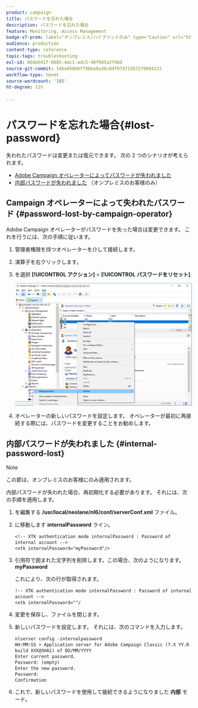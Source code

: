 ```yaml
---
product: campaign
title: パスワードを忘れた場合
description: パスワードを忘れた場合
feature: Monitoring, Access Management
badge-v7-prem: label="オンプレミス/ハイブリッドのみ" type="Caution" url="https://experienceleague.adobe.com/docs/campaign-classic/using/installing-campaign-classic/architecture-and-hosting-models/hosting-models-lp/hosting-models.html?lang=ja" tooltip="オンプレミスデプロイメントとハイブリッドデプロイメントにのみ適用されます"
audience: production
content-type: reference
topic-tags: troubleshooting
exl-id: 064eb41f-6685-4ac1-adc5-40f9d5a2f96d
source-git-commit: 14ba450ebff9bba6a36c0df07d715b7279604222
workflow-type: tm+mt
source-wordcount: '185'
ht-degree: 11%

---
```


# パスワードを忘れた場合{#lost-password}



失われたパスワードは変更または復元できます。
次の 2 つのシナリオが考えられます。

* [Adobe Campaign オペレーターによってパスワードが失われました](#password-lost-by-campaign-operator)
* [内部パスワードが失われました](#internal-password-lost) （オンプレミスのお客様のみ）

## Campaign オペレーターによって失われたパスワード {#password-lost-by-campaign-operator}

Adobe Campaign オペレーターがパスワードを失った場合は変更できます。
これを行うには、次の手順に従います。

1. 管理者権限を持つオペレーターを介して接続します。
1. 演算子を右クリックします。
1. を選択 **[!UICONTROL アクション]** > **[!UICONTROL パスワードをリセット]**.

   ![](assets/operator-passwd.png)

1. オペレーターの新しいパスワードを設定します。 オペレーターが最初に再接続する際には、パスワードを変更することをお勧めします。

## 内部パスワードが失われました {#internal-password-lost}

>[!NOTE]
>
>この節は、オンプレミスのお客様にのみ適用されます。

内部パスワードが失われた場合、再初期化する必要があります。
それには、次の手順を適用します。

1. を編集する **/usr/local/neolane/nl6/conf/serverConf.xml** ファイル。

1. に移動します **internalPassword** ライン。

   ```
   <!-- XTK authentication mode internalPassword : Password of internal account -->
   <xtk internalPassword="myPassword"/>
   ```

1. 引用符で囲まれた文字列を削除します。この場合、次のようになります。 **myPassword**

   これにより、次の行が取得されます。

   ```
   !-- XTK authentication mode internalPassword : Password of internal account -->
   <xtk internalPassword=""/
   ```

1. 変更を保存し、ファイルを閉じます。

1. 新しいパスワードを設定します。 それには、次のコマンドを入力します。

   ```
   nlserver config -internalpassword
   HH:MM:SS > Application server for Adobe Campaign Classic (7.X YY.R build XXX@SHA1) of DD/MM/YYYY
   Enter current password.
   Password: (empty)
   Enter the new password.
   Password: 
   Confirmation 
   ```

1. これで、新しいパスワードを使用して接続できるようになりました **内部** モード。
